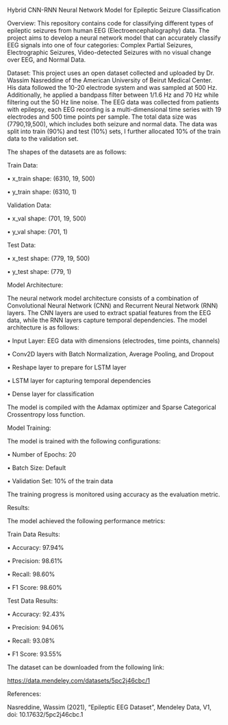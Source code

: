 Hybrid CNN-RNN Neural Network Model for Epileptic Seizure Classification

Overview:
This repository contains code for classifying different types of epileptic seizures from human EEG (Electroencephalography) data. The project aims to develop a neural network model that can accurately classify EEG signals into one of four categories: Complex Partial Seizures, Electrographic Seizures, Video-detected Seizures with no visual change over EEG, and Normal Data.

Dataset:
This project uses an open dataset collected and uploaded by Dr. Wassim Nasreddine of the American University of Beirut Medical Center. His data followed the 10-20 electrode system and was sampled at 500 Hz. Additionally, he applied a bandpass filter between 1/1.6 Hz and 70 Hz while filtering out the 50 Hz line noise. The EEG data was collected from patients with epilepsy, each EEG recording is a multi-dimensional time series with 19 electrodes and 500 time points per sample. The total data size was (7790,19,500), which includes both seizure and normal data. The data was split into train (90%) and test (10%) sets, I further allocated 10% of the train data to the validation set.

The shapes of the datasets are as follows:

Train Data:

•	x_train shape: (6310, 19, 500)

•	y_train shape: (6310, 1)

Validation Data:

•	x_val shape: (701, 19, 500)

•	y_val shape: (701, 1)

Test Data:

•	x_test shape: (779, 19, 500)

•	y_test shape: (779, 1)

Model Architecture:

The neural network model architecture consists of a combination of Convolutional Neural Network (CNN) and Recurrent Neural Network (RNN) layers. The CNN layers are used to extract spatial features from the EEG data, while the RNN layers capture temporal dependencies.
The model architecture is as follows:

•	Input Layer: EEG data with dimensions (electrodes, time points, channels)

•	Conv2D layers with Batch Normalization, Average Pooling, and Dropout 

•	Reshape layer to prepare for LSTM layer

•	LSTM layer for capturing temporal dependencies

•	Dense layer for classification

The model is compiled with the Adamax optimizer and Sparse Categorical Crossentropy loss function.

Model Training:

The model is trained with the following configurations:

•	Number of Epochs: 20

•	Batch Size: Default

•	Validation Set: 10% of the train data

The training progress is monitored using accuracy as the evaluation metric.

Results:

The model achieved the following performance metrics:

Train Data Results:

•	Accuracy: 97.94%

•	Precision: 98.61%

•	Recall: 98.60%

•	F1 Score: 98.60%

Test Data Results:

•	Accuracy: 92.43%

•	Precision: 94.06%

•	Recall: 93.08%

•	F1 Score: 93.55%

The dataset can be downloaded from the following link:

https://data.mendeley.com/datasets/5pc2j46cbc/1

References:

Nasreddine, Wassim (2021), “Epileptic EEG Dataset”, Mendeley Data, V1, doi: 10.17632/5pc2j46cbc.1
